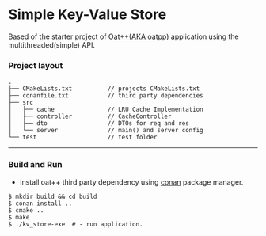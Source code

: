 # Simple Key-Value Store

Based of the starter project of [Oat++(AKA oatpp)](https://oatpp.io/) application using the multithreaded(simple) API.

### Project layout

```
.
├── CMakeLists.txt          // projects CMakeLists.txt
├── conanfile.txt           // third party dependencies
├── src
│   ├── cache               // LRU Cache Implementation
│   ├── controller          // CacheController
│   ├── dto                 // DTOs for req and res
│   └── server              // main() and server config
└── test                    // test folder
```

---

### Build and Run

- install oat++ third party dependency using [conan](https://www.conan.io) package manager.

```
$ mkdir build && cd build
$ conan install ..
$ cmake ..
$ make
$ ./kv_store-exe  # - run application.

```
